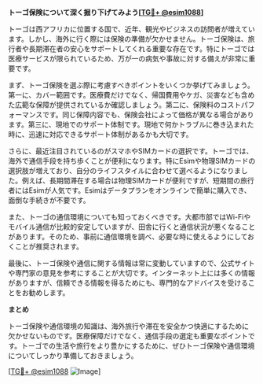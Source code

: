**トーゴ保険について深く掘り下げてみよう[[TG💪+ @esim1088](https://t.me/s/esim1088)]**

トーゴは西アフリカに位置する国で、近年、観光やビジネスの訪問者が増えています。しかし、海外に行く際には保険の準備が欠かせません。トーゴ保険は、旅行者や長期滞在者の安心をサポートしてくれる重要な存在です。特にトーゴでは医療サービスが限られているため、万が一の病気や事故に対する備えが非常に重要です。

まず、トーゴ保険を選ぶ際に考慮すべきポイントをいくつか挙げてみましょう。第一に、カバー範囲です。医療費だけでなく、帰国費用やケガ、災害なども含めた広範な保障が提供されているか確認しましょう。第二に、保険料のコストパフォーマンスです。同じ保障内容でも、保険会社によって価格が異なる場合があります。第三に、現地でのサポート体制です。現地で何かトラブルに巻き込まれた時に、迅速に対応できるサポート体制があるかも大切です。

さらに、最近注目されているのがスマホやSIMカードの選択です。トーゴでは、海外で通信手段を持ち歩くことが便利になります。特にEsimや物理SIMカードの選択肢が増えており、自分のライフスタイルに合わせて選べるようになりました。例えば、長期間滞在する場合は物理SIMカードが便利ですが、短期間の旅行者にはEsimが人気です。Esimはデータプランをオンラインで簡単に購入でき、面倒な手続きが不要です。

また、トーゴの通信環境についても知っておくべきです。大都市部ではWi-Fiやモバイル通信が比較的安定していますが、田舎に行くと通信状況が悪くなることがあります。そのため、事前に通信環境を調べ、必要な時に使えるようにしておくことが推奨されます。

最後に、トーゴ保険や通信に関する情報は常に変動していますので、公式サイトや専門家の意見を参考にすることが大切です。インターネット上には多くの情報がありますが、信頼できる情報を得るためにも、専門的なアドバイスを受けることをお勧めします。

**まとめ**

トーゴ保険や通信環境の知識は、海外旅行や滞在を安全かつ快適にするために欠かせないものです。医療保障だけでなく、通信手段の選定も重要なポイントです。トーゴでの生活や旅行をより豊かにするために、ぜひトーゴ保険や通信環境についてしっかり準備しておきましょう。

[[TG💪+ @esim1088](https://t.me/s/esim1088) ![Image](https://i.postimg.cc/Y0z9fWf4/image.png)]